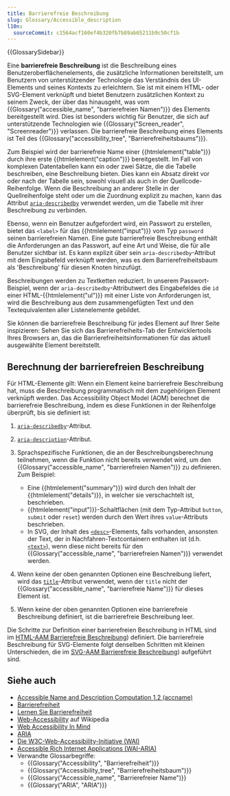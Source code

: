 ```yaml
---
title: Barrierefreie Beschreibung
slug: Glossary/Accessible_description
l10n:
  sourceCommit: c1564acf160ef4b320fb7b89ab65211b9c50cf1b
---
```


{{GlossarySidebar}}

Eine **barrierefreie Beschreibung** ist die Beschreibung eines Benutzeroberflächenelements, die zusätzliche Informationen bereitstellt, um Benutzern von unterstützender Technologie das Verständnis des UI-Elements und seines Kontexts zu erleichtern. Sie ist mit einem HTML- oder SVG-Element verknüpft und bietet Benutzern zusätzlichen Kontext zu seinem Zweck, der über das hinausgeht, was vom {{Glossary("accessible_name", "barrierefreien Namen")}} des Elements bereitgestellt wird. Dies ist besonders wichtig für Benutzer, die sich auf unterstützende Technologien wie {{Glossary("Screen_reader", "Screenreader")}} verlassen. Die barrierefreie Beschreibung eines Elements ist Teil des {{Glossary("accessibility_tree", "Barrierefreiheitsbaums")}}.

Zum Beispiel wird der barrierefreie Name einer {{htmlelement("table")}} durch ihre erste {{htmlelement("caption")}} bereitgestellt. Im Fall von komplexen Datentabellen kann ein oder zwei Sätze, die die Tabelle beschreiben, eine Beschreibung bieten. Dies kann ein Absatz direkt vor oder nach der Tabelle sein, sowohl visuell als auch in der Quellcode-Reihenfolge. Wenn die Beschreibung an anderer Stelle in der Quellreihenfolge steht oder um die Zuordnung explizit zu machen, kann das Attribut [`aria-describedby`](/de/docs/Web/Accessibility/ARIA/Reference/Attributes/aria-describedby) verwendet werden, um die Tabelle mit ihrer Beschreibung zu verbinden.

Ebenso, wenn ein Benutzer aufgefordert wird, ein Passwort zu erstellen, bietet das `<label>` für das {{htmlelement("input")}} vom Typ `password` seinen barrierefreien Namen. Eine gute barrierefreie Beschreibung enthält die Anforderungen an das Passwort, auf eine Art und Weise, die für alle Benutzer sichtbar ist. Es kann explizit über sein `aria-describedby`-Attribut mit dem Eingabefeld verknüpft werden, was es dem Barrierefreiheitsbaum als 'Beschreibung' für diesen Knoten hinzufügt.

Beschreibungen werden zu Textketten reduziert. In unserem Passwort-Beispiel, wenn der `aria-describedby`-Attributwert des Eingabefeldes die `id` einer HTML-{{htmlelement("ul")}} mit einer Liste von Anforderungen ist, wird die Beschreibung aus dem zusammengefügten Text und den Textequivalenten aller Listenelemente gebildet.

Sie können die barrierefreie Beschreibung für jedes Element auf Ihrer Seite inspizieren: Sehen Sie sich das Barrierefreiheits-Tab der Entwicklertools Ihres Browsers an, das die Barrierefreiheitsinformationen für das aktuell ausgewählte Element bereitstellt.

## Berechnung der barrierefreien Beschreibung

Für HTML-Elemente gilt: Wenn ein Element keine barrierefreie Beschreibung hat, muss die Beschreibung programmatisch mit dem zugehörigen Element verknüpft werden. Das Accessibility Object Model (AOM) berechnet die barrierefreie Beschreibung, indem es diese Funktionen in der Reihenfolge überprüft, bis sie definiert ist:

1. [`aria-describedby`](/de/docs/Web/Accessibility/ARIA/Reference/Attributes/aria-describedby)-Attribut.

2. [`aria-description`](/de/docs/Web/Accessibility/ARIA/Reference/Attributes/aria-description)-Attribut.

3. Sprachspezifische Funktionen, die an der Beschreibungsberechnung teilnehmen, wenn die Funktion nicht bereits verwendet wird, um den {{Glossary("accessible_name", "barrierefreien Namen")}} zu definieren. Zum Beispiel:

   - Eine {{htmlelement("summary")}} wird durch den Inhalt der {{htmlelement("details")}}, in welcher sie verschachtelt ist, beschrieben.
   - {{htmlelement("input")}}-Schaltflächen (mit dem Typ-Attribut `button`, `submit` oder `reset`) werden durch den Wert ihres `value`-Attributs beschrieben.
   - In SVG, der Inhalt des [`<desc>`](/de/docs/Web/SVG/Reference/Element/desc)-Elements, falls vorhanden, ansonsten der Text, der in Nachfahren-Textcontainern enthalten ist (d.h. [`<text>`](/de/docs/Web/SVG/Reference/Element/text)), wenn diese nicht bereits für den {{Glossary("accessible_name", "barrierefreien Namen")}} verwendet werden.

4. Wenn keine der oben genannten Optionen eine Beschreibung liefert, wird das [`title`](/de/docs/Web/HTML/Reference/Global_attributes/title)-Attribut verwendet, wenn der `title` nicht der {{Glossary("accessible_name", "barrierefreie Name")}} für dieses Element ist.

5. Wenn keine der oben genannten Optionen eine barrierefreie Beschreibung definiert, ist die barrierefreie Beschreibung leer.

Die Schritte zur Definition einer barrierefreien Beschreibung in HTML sind im [HTML-AAM Barrierefreie Beschreibung](https://w3c.github.io/html-aam/#accdesc-computation)) definiert. Die barrierefreie Beschreibung für SVG-Elemente folgt denselben Schritten mit kleinen Unterschieden, die im [SVG-AAM Barrierefreie Beschreibung](https://w3c.github.io/svg-aam/#mapping_additional_nd)) aufgeführt sind.

## Siehe auch

- [Accessible Name and Description Computation 1.2 (accname)](https://w3c.github.io/accname/#mapping_additional_nd_description)
- [Barrierefreiheit](/de/docs/Web/Accessibility)
- [Lernen Sie Barrierefreiheit](/de/docs/Learn_web_development/Core/Accessibility)
- [Web-Accessibility](https://en.wikipedia.org/wiki/Web_accessibility) auf Wikipedia
- [Web Accessibility In Mind](https://webaim.org/)
- [ARIA](/de/docs/Web/Accessibility/ARIA)
- [Die W3C-Web-Accessibility-Initiative (WAI)](https://www.w3.org/WAI/)
- [Accessible Rich Internet Applications (WAI-ARIA)](https://w3c.github.io/aria/)
- Verwandte Glossarbegriffe:
  - {{Glossary("Accessibility", "Barrierefreiheit")}}
  - {{Glossary("Accessibility_tree", "Barrierefreiheitsbaum")}}
  - {{Glossary("Accessible_name", "Barrierefreier Name")}}
  - {{Glossary("ARIA", "ARIA")}}
